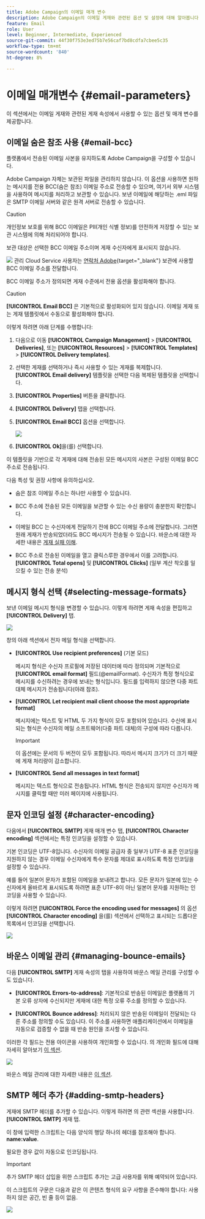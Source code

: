 ```yaml
---
title: Adobe Campaign의 이메일 매개 변수
description: Adobe Campaign의 이메일 게재와 관련된 옵션 및 설정에 대해 알아봅니다.
feature: Email
role: User
level: Beginner, Intermediate, Experienced
source-git-commit: 44f30f753e3ed75b7e56caf7bd8cdfa7cbee5c35
workflow-type: tm+mt
source-wordcount: '840'
ht-degree: 8%

---
```


# 이메일 매개변수 {#email-parameters}

이 섹션에서는 이메일 게재와 관련된 게재 속성에서 사용할 수 있는 옵션 및 매개 변수를 제공합니다.

## 이메일 숨은 참조 사용 {#email-bcc}

<!--
>[!NOTE]
>
>This capability is available starting Campaign v8.3. To check your version, refer to [this section](../start/compatibility-matrix.md#how-to-check-your-campaign-version-and-buildversion)-->

플랫폼에서 전송된 이메일 사본을 유지하도록 Adobe Campaign을 구성할 수 있습니다.

Adobe Campaign 자체는 보관된 파일을 관리하지 않습니다. 이 옵션을 사용하면 원하는 메시지를 전용 BCC(숨은 참조) 이메일 주소로 전송할 수 있으며, 여기서 외부 시스템을 사용하여 메시지를 처리하고 보관할 수 있습니다. 보낸 이메일에 해당하는 .eml 파일은 SMTP 이메일 서버와 같은 원격 서버로 전송할 수 있습니다.

>[!CAUTION]
>
>개인정보 보호를 위해 BCC 이메일은 PII(개인 식별 정보)를 안전하게 저장할 수 있는 보관 시스템에 의해 처리되어야 합니다.

보관 대상은 선택한 BCC 이메일 주소이며 게재 수신자에게 표시되지 않습니다.

![](../assets/do-not-localize/speech.png)  관리 Cloud Service 사용자는 [연락처 Adobe](../start/campaign-faq.md#support){target="_blank"} 보관에 사용할 BCC 이메일 주소를 전달합니다.

BCC 이메일 주소가 정의되면 게재 수준에서 전용 옵션을 활성화해야 합니다.

>[!CAUTION]
>
>**[!UICONTROL Email BCC]** 은 기본적으로 활성화되어 있지 않습니다. 이메일 게재 또는 게재 템플릿에서 수동으로 활성화해야 합니다.

이렇게 하려면 아래 단계를 수행합니다:

1. 다음으로 이동 **[!UICONTROL Campaign Management]** > **[!UICONTROL Deliveries]**, 또는 **[!UICONTROL Resources]** > **[!UICONTROL Templates]** > **[!UICONTROL Delivery templates]**.
1. 선택한 게재를 선택하거나 즉시 사용할 수 있는 게재를 복제합니다. **[!UICONTROL Email delivery]** 템플릿을 선택한 다음 복제된 템플릿을 선택합니다.
1. **[!UICONTROL Properties]** 버튼을 클릭합니다.
1. **[!UICONTROL Delivery]** 탭을 선택합니다. 
1. **[!UICONTROL Email BCC]** 옵션을 선택합니다.

   ![](assets/email-bcc.png)

1. **[!UICONTROL Ok]**&#x200B;을(를) 선택합니다.

이 템플릿을 기반으로 각 게재에 대해 전송된 모든 메시지의 사본은 구성된 이메일 BCC 주소로 전송됩니다.

다음 특성 및 권장 사항에 유의하십시오.

* 숨은 참조 이메일 주소는 하나만 사용할 수 있습니다.

* BCC 주소에 전송된 모든 이메일을 보관할 수 있는 수신 용량이 충분한지 확인합니다.

* 이메일 BCC <!--with Enhanced MTA--> 는 수신자에게 전달하기 전에 BCC 이메일 주소에 전달합니다. 그러면 원래 게재가 반송되었더라도 BCC 메시지가 전송될 수 있습니다. 바운스에 대한 자세한 내용은 [게재 실패 이해](delivery-failures.md).

* BCC 주소로 전송된 이메일을 열고 클릭스루한 경우에서 이를 고려합니다. **[!UICONTROL Total opens]** 및 **[!UICONTROL Clicks]** (일부 계산 착오를 일으킬 수 있는 전송 분석)

<!--Only successfully sent emails are taken in account, bounces are not.-->

## 메시지 형식 선택 {#selecting-message-formats}

보낸 이메일 메시지 형식을 변경할 수 있습니다. 이렇게 하려면 게재 속성을 편집하고 **[!UICONTROL Delivery]** 탭.

![](assets/email-message-format.png)

창의 아래 섹션에서 전자 메일 형식을 선택합니다.

* **[!UICONTROL Use recipient preferences]** (기본 모드)

  메시지 형식은 수신자 프로필에 저장된 데이터에 따라 정의되며 기본적으로 **[!UICONTROL email format]** 필드(@emailFormat). 수신자가 특정 형식으로 메시지를 수신하려는 경우에 보내는 형식입니다. 필드를 입력하지 않으면 다중 파트 대체 메시지가 전송됩니다(아래 참조).

* **[!UICONTROL Let recipient mail client choose the most appropriate format]**

  메시지에는 텍스트 및 HTML 두 가지 형식이 모두 포함되어 있습니다. 수신에 표시되는 형식은 수신자의 메일 소프트웨어(다중 파트 대체)의 구성에 따라 다릅니다.

  >[!IMPORTANT]
  >
  >이 옵션에는 문서의 두 버전이 모두 포함됩니다. 따라서 메시지 크기가 더 크기 때문에 게재 처리량이 감소합니다.

* **[!UICONTROL Send all messages in text format]**

  메시지는 텍스트 형식으로 전송됩니다. HTML 형식은 전송되지 않지만 수신자가 메시지를 클릭할 때만 미러 페이지에 사용됩니다.

<!--
>[!NOTE]
>
>For more on defining the email content, see [this section]().-->

## 문자 인코딩 설정 {#character-encoding}

다음에서 **[!UICONTROL SMTP]** 게재 매개 변수 탭, **[!UICONTROL Character encoding]** 섹션에서는 특정 인코딩을 설정할 수 있습니다.

기본 인코딩은 UTF-8입니다. 수신자의 이메일 공급자 중 일부가 UTF-8 표준 인코딩을 지원하지 않는 경우 이메일 수신자에게 특수 문자를 제대로 표시하도록 특정 인코딩을 설정할 수 있습니다.

예를 들어 일본어 문자가 포함된 이메일을 보내려고 합니다. 모든 문자가 일본에 있는 수신자에게 올바르게 표시되도록 하려면 표준 UTF-8이 아닌 일본어 문자를 지원하는 인코딩을 사용할 수 있습니다.

이렇게 하려면 **[!UICONTROL Force the encoding used for messages]** 의 옵션 **[!UICONTROL Character encoding]** 을(를) 섹션에서 선택하고 표시되는 드롭다운 목록에서 인코딩을 선택합니다.

![](assets/email-smtp-encoding.png)

## 바운스 이메일 관리 {#managing-bounce-emails}

다음 **[!UICONTROL SMTP]** 게재 속성의 탭을 사용하여 바운스 메일 관리를 구성할 수도 있습니다.

* **[!UICONTROL Errors-to-address]**: 기본적으로 반송된 이메일은 플랫폼의 기본 오류 상자에 수신되지만 게재에 대한 특정 오류 주소를 정의할 수 있습니다.

* **[!UICONTROL Bounce address]**: 처리되지 않은 반송된 이메일이 전달되는 다른 주소를 정의할 수도 있습니다. 이 주소를 사용하면 애플리케이션에서 이메일을 자동으로 검증할 수 없을 때 반송 원인을 조사할 수 있습니다.

이러한 각 필드는 전용 아이콘을 사용하여 개인화할 수 있습니다. 의 개인화 필드에 대해 자세히 알아보기 [이 섹션](personalization-fields.md).

![](assets/email-smtp-bounce.png)

바운스 메일 관리에 대한 자세한 내용은 [이 섹션](delivery-failures.md#bounce-mail-management).

## SMTP 헤더 추가 {#adding-smtp-headers}

게재에 SMTP 헤더를 추가할 수 있습니다. 이렇게 하려면 의 관련 섹션을 사용합니다. **[!UICONTROL SMTP]** 게재 탭.

이 창에 입력한 스크립트는 다음 양식의 행당 하나의 헤더를 참조해야 합니다. **name:value**.

필요한 경우 값이 자동으로 인코딩됩니다.

>[!IMPORTANT]
>
>추가 SMTP 헤더 삽입을 위한 스크립트 추가는 고급 사용자를 위해 예약되어 있습니다.
>
>이 스크립트의 구문은 다음과 같은 이 콘텐츠 형식의 요구 사항을 준수해야 합니다: 사용하지 않은 공간, 빈 줄 등이 없음.

![](assets/email-smtp-headers.png)

<!--
## Generate mirror page {#generating-mirror-page}

The mirror page is an HTML page accessible online via a web browser. Its content is identical to the email. It can be useful if your recipients are experiencing rendering issues or broken images when trying to view your email in their inbox.

Learn how to insert a link to the mirror page in [this section](mirror-page.md).-->